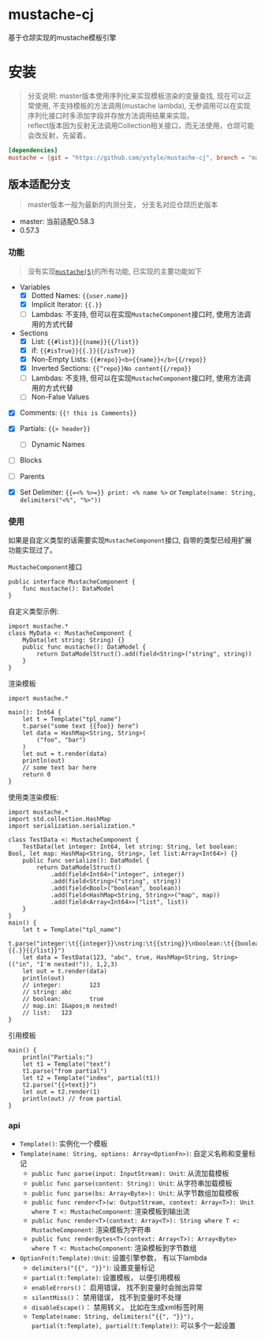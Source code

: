 # mustache-cj
基于仓颉实现的mustache模板引擎

# 安装
>分支说明: master版本使用序列化来实现模板渲染的变量查找, 现在可以正常使用, 不支持模板的方法调用(mustache lambda), 无参调用可以在实现序列化接口时多添加字段并存放方法调用结果来实现。  
>reflect版本因为反射无法调用Collection<T>相关接口，而无法使用，仓颉可能会改反射，先留着。 

```toml
[dependencies]
mustache = {git = "https://github.com/ystyle/mustache-cj", branch = "master"}
```
## 版本适配分支
 >master版本一般为最新的内测分支， 分支名对应仓颉历史版本

- master: 当前适配0.58.3
- 0.57.3


### 功能
> 没有实现[`mustache(5)`](https://mustache.github.io/mustache.5.html)的所有功能, 已实现的主要功能如下

- Variables
  - [x] Dotted Names: `{{user.name}}`
  - [x] Implicit Iterator: `{{.}}`
  - [ ] Lambdas:  不支持, 但可以在实现`MustacheComponent`接口时, 使用方法调用的方式代替
- Sections
  - [x] List: `{{#list}}{{name}}{{/list}}`
  - [x] if: `{{#isTrue}}{{.}}{{/isTrue}}`
  - [x] Non-Empty Lists: `{{#repo}}<b>{{name}}</b>{{/repo}}`
  - [x] Inverted Sections: `{{^repo}}No content{{/repo}}`
  - [ ] Lambdas: 不支持, 但可以在实现`MustacheComponent`接口时, 使用方法调用的方式代替
  - [ ] Non-False Values
- [x] Comments: `{{! this is Comments}}`
- [x] Partials: `{{> header}}`
  - [ ] Dynamic Names
- [ ] Blocks
- [ ] Parents
- [x] Set Delimiter: `{{=<% %>=}} print: <% name %>` or `Template(name: String, delimiters("<%", "%>"))`
 

### 使用
如果是自定义类型的话需要实现`MustacheComponent`接口, 自带的类型已经用扩展功能实现过了。

`MustacheComponent`接口
```cj
public interface MustacheComponent {
    func mustache(): DataModel
}
```


自定义类型示例: 
```cj
import mustache.*
class MyData <: MustacheComponent {
    MyData(let string: String) {}
    public func mustache(): DataModel {
        return DataModelStruct().add(field<String>("string", string))
    }
}
```

渲染模板
```cj
import mustache.*

main(): Int64 {
    let t = Template("tpl_name")
    t.parse("some text {{foo}} here")
    let data = HashMap<String, String>(
        ("foo", "bar")
    )
    let out = t.render(data)
    println(out)
    // some text bar here
    return 0
}
```

使用类渲染模板:
```cj
import mustache.*
import std.collection.HashMap
import serialization.serialization.*

class TestData <: MustacheComponent {
    TestData(let integer: Int64, let string: String, let boolean: Bool, let map: HashMap<String, String>, let list:Array<Int64>) {}
    public func serialize(): DataModel {
        return DataModelStruct()
            .add(field<Int64>("integer", integer))
            .add(field<String>("string", string))
            .add(field<Bool>("boolean", boolean))
            .add(field<HashMap<String, String>>("map", map))
            .add(field<Array<Int64>>("list", list))
    }
}
main() {
    let t = Template("tpl_name")
    t.parse("integer:\t{{integer}}\nstring:\t{{string}}\nboolean:\t{{boolean}}\nmap.in:\t{{map.in}}\nlist:\t{{^list}}{{.}}{{/list}}")
    let data = TestData(123, "abc", true, HashMap<String, String>(("in", "I'm nested!")), 1,2,3)
    let out = t.render(data)
    println(out)
    // integer:        123
    // string: abc
    // boolean:        true
    // map.in: I&apos;m nested!
    // list:   123
}
```

引用模板
```cj
main() {
    println("Partials:")
    let t1 = Template("text")
    t1.parse("from partial")
    let t2 = Template("index", partial(t1))
    t2.parse("{{>text}}")
    let out = t2.render(1)
    println(out) // from partial
}
```

### api
- `Template()`: 实例化一个模板
- `Template(name: String, options: Array<OptionFn>)`: 自定义名称和变量标记
  - `public func parse(input: InputStream): Unit`: 从流加载模板
  - `public func parse(content: String): Unit`: 从字符串加载模板
  - `public func parse(bs: Array<Byte>): Unit`: 从字节数组加载模板
  - `public func render<T>(w: OutputStream, context: Array<T>): Unit where T <: MustacheComponent`: 渲染模板到输出流
  - `public func render<T>(context: Array<T>): String where T <: MustacheComponent`: 渲染模板为字符串
  - `public func renderBytes<T>(context: Array<T>): Array<Byte> where T <: MustacheComponent`: 渲染模板到字节数组
- `OptionFn(t:Template):Unit`: 设置引擎参数， 有以下lambda
    - `delimiters("{{", "}}")`: 设置变量标记
    - `partial(t:Template)`:  设置模板， 以便引用模板
    - `enableErrors()`： 启用错误， 找不到变量时会抛出异常
    - `silentMiss()`： 禁用错误， 找不到变量时不处理
    - `disableEscape()`： 禁用转义， 比如在生成xml标签时用
    - `Template(name: String, delimiters("{{", "}}"), partial(t:Template), partial(t:Template))`: 可以多个一起设置

